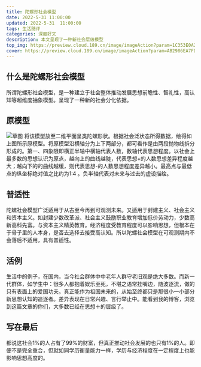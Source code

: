 ```yaml
---
title: 陀螺形社会模型
date: 2022-5-31 11:00:00
updated: 2022-5-31  11:00:00
tags: 生活随评
categories: 深度好文
description: 本文呈现了一种新社会层级模型
top_img: https://preview.cloud.189.cn/image/imageAction?param=1C353E0A229D83415A37C5D98DED9A780F772ADE4818CD9ED0B1CEBFB8C494D866F01CC9E2C90D5C01352B281A5332B4E065073373FD4DFC62BE9770F61BB39A0F05D9EC76A053832FEE8741E5CBBC0E0D32052D16005387EF2CA3D8E9DBC17FC05A1965E4585FED574F7034C33433FE
cover: https://preview.cloud.189.cn/image/imageAction?param=AB2986EA7FDE9768ED1F49B1F17BD13D066F2318DAA90B6E8F19006FC9C758EFB7C02F517F2D3F71A9C945CC8E9476D952C70D8BF5E8699F786232E68279C67CA056ACC8BD0D188DDBD06BFF56CA36EC4C185187CFF1C5578792D00130AF37972D50C9854E199F4477D6FD19DA5636B8
---
```


## 什么是陀螺形社会模型

所谓陀螺形社会模型，是一种建立于社会整体推动发展思想前瞻性、智礼性，高认知等超维度抽象模型。呈现了一种新的社会分化依据。

## 原模型

![草图](https://preview.cloud.189.cn/image/imageAction?param=E07D16BA8E2CE87D4059C5998D8C15A933540FE0745E6ECD11BC59395FE84F9DFF0FEE13B48ABB58A4C3234C19787B0CD842ED25D368A93BAF8F8EF832772848EDFC17F0D1A772A3066D5756B86996A87812AB3E762D6C0F4F871D653003E7E88A7409715E8D2C0B482A54BB0EC38E59)
将该模型放至二维平面呈类陀螺形状。根据社会泛状态所得数据，绘得如上图所示原模型。将原模型沿横轴分为上下两部分，都可看作是由两段抛物线拆分形成的。第一、四象限即横正半轴中横轴代表人数，数轴代表思想程度。以社会上最多数的思想认识为原点，越向上的曲线越陡，代表思想+的人数思想差异程度越大；越向下的的曲线越缓，则代表思想-的人数思想程度差异越小。最高点与最低点的纵坐标绝对值之比约为1:4 。负半轴代表对未来与过去的虚设描绘。

## 普适性

陀螺社会模型广泛适用于从古至今再到可观测未来。又适用于封建主义、社会主义和资本主义。如封建少数改革派、社会主义鼓励职业教育增加低价劳动力，少数高新高科先富。与资本主义精英教育。经济程度受教育程度可以影响思想，但根本在于骨子里的人本身，是否去选择去接受高认知。所以陀螺社会模型在可观测期内不会落后不适用，具有普适性。

## 活例

生活中的例子，在国内，当今社会群体中中老年人群守老旧观是绝大多数。而新一代群体，如学生中：很多人都抱着娱乐至死，不堪之语常挂嘴边，随波逐流，做的只有表面上的爱国功夫。真正能作为祖国未来的，从始至终都只是那很小一小部分新思想认知的追逐者。差异表现在日常兴趣、言行举止中。能看到我的博客，浏览到这篇文章的你们，大多数已经在思想＋的层级了。

## 写在最后

都说这社会1%的人占有了99%的财富，但真正推动社会发展的也只有1%的人。即便不是完全重合，但就如同学历衡量能力一样，学历与经济程度在一定程度上也能影响思想高度的。

